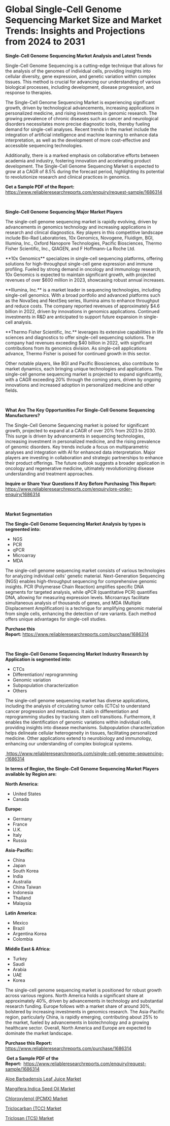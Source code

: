 <p><h1>Global Single-Cell Genome Sequencing Market Size and Market Trends: Insights and Projections from 2024 to 2031</h1></p><p><strong>Single-Cell Genome Sequencing Market Analysis and Latest Trends</strong></p>
<p><p>Single-Cell Genome Sequencing is a cutting-edge technique that allows for the analysis of the genomes of individual cells, providing insights into cellular diversity, gene expression, and genetic variation within complex tissues. This method is crucial for advancing our understanding of various biological processes, including development, disease progression, and response to therapies.</p><p>The Single-Cell Genome Sequencing Market is experiencing significant growth, driven by technological advancements, increasing applications in personalized medicine, and rising investments in genomic research. The growing prevalence of chronic diseases such as cancer and neurological disorders necessitates more precise diagnostic tools, thereby fueling demand for single-cell analyses. Recent trends in the market include the integration of artificial intelligence and machine learning to enhance data interpretation, as well as the development of more cost-effective and accessible sequencing technologies.</p><p>Additionally, there is a marked emphasis on collaborative efforts between academia and industry, fostering innovation and accelerating product development. The Single-Cell Genome Sequencing Market is expected to grow at a CAGR of 8.5% during the forecast period, highlighting its potential to revolutionize research and clinical practices in genomics.</p></p>
<p><strong>Get a Sample PDF of the Report:&nbsp;</strong> <a href="https://www.reliableresearchreports.com/enquiry/request-sample/1686314?utm_campaign=38&utm_medium=2&utm_source=Github&utm_content=ia&utm_term=13102024&utm_id=single-cell-genome-sequencing">https://www.reliableresearchreports.com/enquiry/request-sample/1686314</a></p>
<p>&nbsp;</p>
<p><strong>Single-Cell Genome Sequencing Major Market Players</strong></p>
<p><p>The single-cell genome sequencing market is rapidly evolving, driven by advancements in genomics technology and increasing applications in research and clinical diagnostics. Key players in this competitive landscape include Bio-Rad Laboratories, 10x Genomics, Novogene, Fluidigm, BGI, Illumina, Inc., Oxford Nanopore Technologies, Pacific Biosciences, Thermo Fisher Scientific, Inc., QIAGEN, and F Hoffmann-La Roche Ltd.</p><p>**10x Genomics** specializes in single-cell sequencing platforms, offering solutions for high-throughput single-cell gene expression and immune profiling. Fueled by strong demand in oncology and immunology research, 10x Genomics is expected to maintain significant growth, with projected revenues of over $600 million in 2023, showcasing robust annual increases.</p><p>**Illumina, Inc.** is a market leader in sequencing technologies, including single-cell genomics. With a broad portfolio and advanced platforms such as the NovaSeq and NextSeq series, Illumina aims to enhance throughput and reduce costs. The company reported revenues of approximately $4.6 billion in 2022, driven by innovations in genomics applications. Continued investments in R&D are anticipated to support future expansion in single-cell analysis.</p><p>**Thermo Fisher Scientific, Inc.** leverages its extensive capabilities in life sciences and diagnostics to offer single-cell sequencing solutions. The company had revenues exceeding $40 billion in 2022, with significant contributions from its genomics division. As single-cell applications advance, Thermo Fisher is poised for continued growth in this sector.</p><p>Other notable players, like BGI and Pacific Biosciences, also contribute to market dynamics, each bringing unique technologies and applications. The single-cell genome sequencing market is projected to expand significantly, with a CAGR exceeding 20% through the coming years, driven by ongoing innovations and increased adoption in personalized medicine and other fields.</p></p>
<p>&nbsp;</p>
<p><strong>What Are The Key Opportunities For Single-Cell Genome Sequencing Manufacturers?</strong></p>
<p><p>The Single-Cell Genome Sequencing market is poised for significant growth, projected to expand at a CAGR of over 20% from 2023 to 2030. This surge is driven by advancements in sequencing technologies, increasing investment in personalized medicine, and the rising prevalence of genomic disorders. Key trends include a focus on multiparametric analyses and integration with AI for enhanced data interpretation. Major players are investing in collaboration and strategic partnerships to enhance their product offerings. The future outlook suggests a broader application in oncology and regenerative medicine, ultimately revolutionizing disease understanding and treatment approaches.</p></p>
<p><strong>Inquire or Share Your Questions If Any Before Purchasing This Report:</strong> <a href="https://www.reliableresearchreports.com/enquiry/pre-order-enquiry/1686314?utm_campaign=38&utm_medium=2&utm_source=Github&utm_content=ia&utm_term=13102024&utm_id=single-cell-genome-sequencing">https://www.reliableresearchreports.com/enquiry/pre-order-enquiry/1686314</a></p>
<p>&nbsp;</p>
<p><strong>Market Segmentation</strong></p>
<p><strong>The Single-Cell Genome Sequencing Market Analysis by types is segmented into:</strong></p>
<p><ul><li>NGS</li><li>PCR</li><li>qPCR</li><li>Microarray</li><li>MDA</li></ul></p>
<p><p>The single-cell genome sequencing market consists of various technologies for analyzing individual cells' genetic material. Next-Generation Sequencing (NGS) enables high-throughput sequencing for comprehensive genomic insights. PCR (Polymerase Chain Reaction) amplifies specific DNA segments for targeted analysis, while qPCR (quantitative PCR) quantifies DNA, allowing for measuring expression levels. Microarrays facilitate simultaneous analysis of thousands of genes, and MDA (Multiple Displacement Amplification) is a technique for amplifying genomic material from single cells, enhancing the detection of rare variants. Each method offers unique advantages for single-cell studies.</p></p>
<p><strong>Purchase this Report:&nbsp;</strong><a href="https://www.reliableresearchreports.com/purchase/1686314?utm_campaign=38&utm_medium=2&utm_source=Github&utm_content=ia&utm_term=13102024&utm_id=single-cell-genome-sequencing">https://www.reliableresearchreports.com/purchase/1686314</a></p>
<p>&nbsp;</p>
<p><strong>The Single-Cell Genome Sequencing Market Industry Research by Application is segmented into:</strong></p>
<p><ul><li>CTCs</li><li>Differentiation/ reprogramming</li><li>Genomic variation</li><li>Subpopulation characterization</li><li>Others</li></ul></p>
<p><p>The single-cell genome sequencing market has diverse applications, including the analysis of circulating tumor cells (CTCs) to understand cancer progression and metastasis. It aids in differentiation and reprogramming studies by tracking stem cell transitions. Furthermore, it enables the identification of genomic variations within individual cells, providing insights into disease mechanisms. Subpopulation characterization helps delineate cellular heterogeneity in tissues, facilitating personalized medicine. Other applications extend to neurobiology and immunology, enhancing our understanding of complex biological systems.</p></p>
<p><a href="https://www.reliableresearchreports.com/single-cell-genome-sequencing-r1686314?utm_campaign=38&utm_medium=2&utm_source=Github&utm_content=ia&utm_term=13102024&utm_id=single-cell-genome-sequencing">&nbsp;https://www.reliableresearchreports.com/single-cell-genome-sequencing-r1686314</a></p>
<p><strong>In terms of Region, the Single-Cell Genome Sequencing Market Players available by Region are:</strong></p>
<p>
    <p> <strong> North America: </strong>
        <ul>
            <li>United States</li>
            <li>Canada</li>
        </ul>
        </p> 
    <p> <strong> Europe: </strong>
        <ul>
            <li>Germany</li>
            <li>France</li>
            <li>U.K.</li>
            <li>Italy</li>
            <li>Russia</li>
        </ul>
        </p> 
    <p> <strong> Asia-Pacific: </strong>
        <ul>
            <li>China</li>
            <li>Japan</li>
            <li>South Korea</li>
            <li>India</li>
            <li>Australia</li>
            <li>China Taiwan</li>
            <li>Indonesia</li>
            <li>Thailand</li>
            <li>Malaysia</li>
        </ul>
        </p> 
    <p> <strong> Latin America: </strong>
        <ul>
            <li>Mexico</li>
            <li>Brazil</li>
            <li>Argentina Korea</li>
            <li>Colombia</li>
        </ul>
        </p> 
    <p> <strong> Middle East & Africa: </strong>
        <ul>
            <li>Turkey</li>
            <li>Saudi</li>
            <li>Arabia</li>
            <li>UAE</li>
            <li>Korea</li>
        </ul>
    </p>
    </p>
<p><p>The single-cell genome sequencing market is positioned for robust growth across various regions. North America holds a significant share at approximately 40%, driven by advancements in technology and substantial research funding. Europe follows with a market share of around 30%, bolstered by increasing investments in genomics research. The Asia-Pacific region, particularly China, is rapidly emerging, contributing about 25% to the market, fueled by advancements in biotechnology and a growing healthcare sector. Overall, North America and Europe are expected to dominate the market landscape.</p></p>
<p><strong>Purchase this Report: </strong><a href="https://www.reliableresearchreports.com/purchase/1686314?utm_campaign=38&utm_medium=2&utm_source=Github&utm_content=ia&utm_term=13102024&utm_id=single-cell-genome-sequencing">https://www.reliableresearchreports.com/purchase/1686314</a></p>
<p>&nbsp;<strong>Get a Sample PDF of the Report:&nbsp;&nbsp;</strong><a href="https://www.reliableresearchreports.com/enquiry/request-sample/1686314?utm_campaign=38&utm_medium=2&utm_source=Github&utm_content=ia&utm_term=13102024&utm_id=single-cell-genome-sequencing">https://www.reliableresearchreports.com/enquiry/request-sample/1686314</a></p>
<p><strong></strong></p>
<p><p><a href="https://github.com/edb4votunget/Market-Research-Report-List-1/blob/main/aloe-barbadensis-leaf-juice-market.md?utm_campaign=38&utm_medium=2&utm_source=Github&utm_content=ia&utm_term=13102024&utm_id=single-cell-genome-sequencing">Aloe Barbadensis Leaf Juice Market</a></p><p><a href="https://github.com/mac1evjen/Market-Research-Report-List-1/blob/main/mangifera-indica-seed-oil-market.md?utm_campaign=38&utm_medium=2&utm_source=Github&utm_content=ia&utm_term=13102024&utm_id=single-cell-genome-sequencing">Mangifera Indica Seed Oil Market</a></p><p><a href="https://www.linkedin.com/pulse/chloroxylenol-pcmx-market-evolution-global-trends-regional-dynamics-0c5ve?utm_campaign=38&utm_medium=2&utm_source=Github&utm_content=ia&utm_term=13102024&utm_id=single-cell-genome-sequencing">Chloroxylenol (PCMX) Market</a></p><p><a href="https://www.linkedin.com/pulse/triclocarban-tcc-market-global-trends-forecast-2024-2031-pereops-3dfme?utm_campaign=38&utm_medium=2&utm_source=Github&utm_content=ia&utm_term=13102024&utm_id=single-cell-genome-sequencing">Triclocarban (TCC) Market</a></p><p><a href="https://www.linkedin.com/pulse/triclosan-tcs-value-chain-analysis-from-raw-materials-end-user-nflje?utm_campaign=38&utm_medium=2&utm_source=Github&utm_content=ia&utm_term=13102024&utm_id=single-cell-genome-sequencing">Triclosan (TCS) Market</a></p></p>
